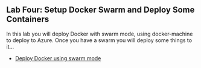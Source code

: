 ## Lab Four: Setup Docker Swarm and Deploy Some Containers ##
In this lab you will deploy Docker with swarm mode, using docker-machine to deploy to Azure. Once you have a swarm you will deploy some things to it...

* [Deploy Docker using swarm mode](deploy-docker-swarm.md)
